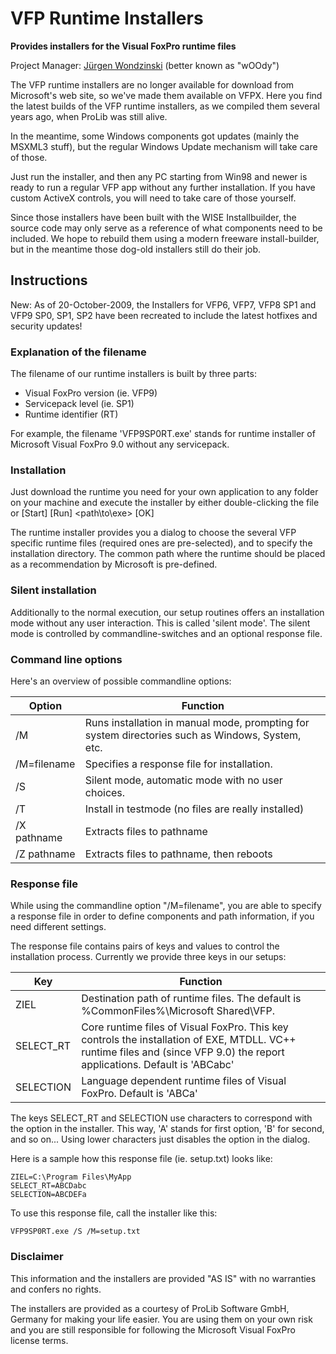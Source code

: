 # VFP Runtime Installers
**Provides installers for the Visual FoxPro runtime files**

Project Manager: [Jürgen Wondzinski](https://github.com/Woody-Soft) (better known as "wOOdy")

The VFP runtime installers are no longer available for download from Microsoft's web site, so we've made them available on VFPX. Here you find the latest builds of the VFP runtime installers, as we compiled them several years ago, when ProLib was still alive.

In the meantime, some Windows components got updates (mainly the MSXML3 stuff), but the regular Windows Update mechanism will take care of those.

Just run the installer, and then any PC starting from Win98 and newer is ready to run a regular VFP app without any further installation. If you have custom ActiveX controls, you will need to take care of those yourself.

Since those installers have been built with the WISE Installbuilder, the source code may only serve as a reference of what components need to be included. We hope to rebuild them using a modern freeware install-builder, but in the meantime those dog-old installers still do their job.

## Instructions

New: As of 20-October-2009, the Installers for VFP6, VFP7, VFP8 SP1 and VFP9 SP0, SP1, SP2 have been recreated to include the latest hotfixes and security updates!

### Explanation of the filename

The filename of our runtime installers is built by three parts:

 * Visual FoxPro version (ie. VFP9)
 * Servicepack level (ie. SP1)
 * Runtime identifier (RT)

For example, the filename 'VFP9SP0RT.exe' stands for runtime installer of Microsoft Visual FoxPro 9.0 without any servicepack.

### Installation

Just download the runtime you need for your own application to any folder on your machine and execute the installer by either double-clicking the file or [Start] [Run] <path\to\exe> [OK]

The runtime installer provides you a dialog to choose the several VFP specific runtime files (required ones are pre-selected), and to specify the installation directory. The common path where the runtime should be placed as a recommendation by Microsoft is pre-defined.

### Silent installation
Additionally to the normal execution, our setup routines offers an installation mode without any user interaction. This is called 'silent mode'. The silent mode is controlled by commandline-switches and an optional response file.

### Command line options

Here's an overview of possible commandline options:

| Option | Function |
|--------|----------|
| /M | Runs installation in manual mode, prompting for system directories such as Windows, System, etc. |
| /M=filename | Specifies a response file for installation. |
| /S | Silent mode, automatic mode with no user choices. |
| /T | Install in testmode (no files are really installed) |
| /X pathname | Extracts files to pathname |
| /Z pathname | Extracts files to pathname, then reboots |

### Response file

While using the commandline option "/M=filename", you are able to specify a response file in order to define components and path information, if you need different settings.

The response file contains pairs of keys and values to control the installation process. Currently we provide three keys in our setups:

| Key | Function |
|-----|----------|
| ZIEL | Destination path of runtime files. The default is %CommonFiles%\Microsoft Shared\VFP. |
| SELECT_RT | Core runtime files of Visual FoxPro. This key controls the installation of EXE, MTDLL. VC++ runtime files and (since VFP 9.0) the report applications. Default is 'ABCabc' |
| SELECTION | Language dependent runtime files of Visual FoxPro. Default is 'ABCa' |

The keys SELECT_RT and SELECTION use characters to correspond with the option in the installer. This way, 'A' stands for first option, 'B' for second, and so on... Using lower characters just disables the option in the dialog.

Here is a sample how this response file (ie. setup.txt) looks like:

    ZIEL=C:\Program Files\MyApp
    SELECT_RT=ABCDabc
    SELECTION=ABCDEFa

To use this response file, call the installer like this:

    VFP9SP0RT.exe /S /M=setup.txt

### Disclaimer

This information and the installers are provided "AS IS" with no warranties and confers no rights.

The installers are provided as a courtesy of ProLib Software GmbH, Germany for making your life easier. You are using them on your own risk and you are still responsible for following the Microsoft Visual FoxPro license terms.